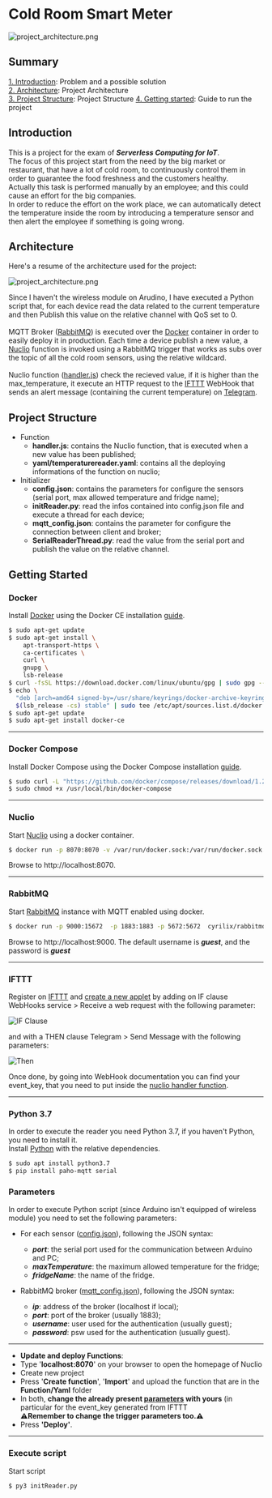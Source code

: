 # Cold Room Smart Meter 

![project_architecture.png](Images/arduino.jpg)

## Summary

[1. Introduction](#Introduction): Problem and a possible solution<br>
[2. Architecture](#Architecture): Project Architecture<br>
[3. Project Structure](#Project-Structure): Project Structure
[4. Getting started](#Getting-Started): Guide to run the project

## Introduction

This is a project for the exam of ***Serverless Computing for IoT***.<br>
The focus of this project start from the need by the big market or restaurant, that have a lot of cold room, to continuously control them in order to guarantee the food freshness and the customers healthy.<br>
Actually this task is performed manually by an employee; and this could cause an effort for the big companies.<br>In order to reduce the effort on the work place, we can automatically detect the temperature inside the room by introducing a temperature sensor and then alert the employee if something is going wrong.

## Architecture
Here's a resume of the architecture used for the project:

![project_architecture.png](Images/project_architecture.png)

Since I haven't the wireless module on Arudino, I have executed a Python script that, for each device read the data related to the current temperature and then Publish this value on the relative channel with QoS set to 0.<br><br>
MQTT Broker ([RabbitMQ](https://www.rabbitmq.com/)) is executed over the [Docker](https://www.docker.com/) container in order to easily deploy it in production. Each time a device publish a new value, a [Nuclio](https://nuclio.io/) function is invoked using a RabbitMQ trigger that works as subs over the topic of all the cold room sensors, using the relative wildcard.<br><br>
Nuclio function ([handler.js](Function/handler.js)) check the recieved value, if it is higher than the max_temperature, it execute an HTTP request to the [IFTTT](https://ifttt.com) WebHook that sends an alert message (containing the current temperature) on [Telegram](https://telegram.org/).

## Project Structure
- Function
  - **handler.js**: contains the Nuclio function, that is executed when a new value has been published;
  - **yaml/temperaturereader.yaml**: contains all the deploying informations of the function on nuclio;
- Initializer
  - **config.json**: contains the parameters for configure the sensors (serial port, max allowed temperature and fridge name);
  - **initReader.py**:  read the infos contained into config.json file and execute a thread for each device;
  - **mqtt_config.json**: contains the parameter for configure the connection between client and broker;
  - **SerialReaderThread.py**: read the value from the serial port and publish the value on the relative channel.
  
## Getting Started

### Docker
Install [Docker](https://www.docker.com) using the Docker CE installation [guide](https://docs.docker.com/install/linux/docker-ce/ubuntu/#extra-steps-for-aufs).

```sh
$ sudo apt-get update
$ sudo apt-get install \
    apt-transport-https \
    ca-certificates \
    curl \
    gnupg \
    lsb-release
$ curl -fsSL https://download.docker.com/linux/ubuntu/gpg | sudo gpg --dearmor -o /usr/share/keyrings/docker-archive-keyring.gpg
$ echo \
  "deb [arch=amd64 signed-by=/usr/share/keyrings/docker-archive-keyring.gpg] https://download.docker.com/linux/ubuntu \
  $(lsb_release -cs) stable" | sudo tee /etc/apt/sources.list.d/docker.list > /dev/null
$ sudo apt-get update
$ sudo apt-get install docker-ce
```

------------------------------------------------------------------------------------------------------------------------------

### Docker Compose

Install Docker Compose using the Docker Compose installation [guide](https://docs.docker.com/compose/install/#install-compose).

```sh
$ sudo curl -L "https://github.com/docker/compose/releases/download/1.22.0/docker-compose-$(uname -s)-$(uname -m)" -o /usr/local/bin/docker-compose
$ sudo chmod +x /usr/local/bin/docker-compose
```

----------------------------------------------------------------------------------------------------------------------------


### Nuclio 
Start [Nuclio](https://github.com/nuclio/nuclio) using a docker container.

```sh
$ docker run -p 8070:8070 -v /var/run/docker.sock:/var/run/docker.sock -v /tmp:/tmp nuclio/dashboard:stable-amd64
```

Browse to http://localhost:8070.

----------------------------------------------------------------------------------------------------------------------------

### RabbitMQ 

Start [RabbitMQ](https://www.rabbitmq.com) instance with MQTT enabled using docker.

```sh
$ docker run -p 9000:15672  -p 1883:1883 -p 5672:5672  cyrilix/rabbitmq-mqtt 
```

Browse to http://localhost:9000. The default username is ***guest***, and the password is ***guest***

------------------------------------------------------------------------------------------------------------------------------
### IFTTT
Register on [IFTTT](https://ifttt.com) and [create a new applet](https://ifttt.com/create) by adding on IF clause WebHooks service > Receive a web request with the following parameter:

![IF Clause](Images/if.png)

and with a THEN clause Telegram > Send Message with the following parameters:

![Then](Images/then.PNG)

Once done, by going into WebHook documentation you can find your event_key, that you need to put inside the [nuclio handler function](Function/handler.js).

------------------------------------------------------------------------------------------------------------------------------
### Python 3.7
In order to execute the reader you need Python 3.7, if you haven't Python, you need to install it. <br>
Install [Python](https://www.python.org/) with the relative dependencies.

```sh
$ sudo apt install python3.7
$ pip install paho-mqtt serial
```
### Parameters
In order to execute Python script (since Arduino isn't equipped of wireless module) you need to set the following parameters:
- For each sensor ([config.json](Initializer/config.json)), following the JSON syntax:
  - ***port***: the serial port used for the communication between Arduino and PC;
  - ***maxTemperature***: the maximum allowed temperature for the fridge;
  - ***fridgeName***: the name of the fridge.
  
- RabbitMQ broker ([mqtt_config.json](Initializer/mqtt_config.json)), following the JSON syntax:
  - ***ip***: address of the broker (localhost if local);
  - ***port***: port of the broker (usually 1883);
  - ***username***: user used for the authentication (usually guest);    
  - ***password***: psw used for the authentication (usually guest).

------------------------------------------------------------------------------------------------------------------------------

- **Update and deploy Functions**:
- Type '**localhost:8070**' on your browser to open the homepage of Nuclio
- Create new project
- Press '**Create function**', '**Import**' and upload the function that are in the **Function/Yaml** folder
- In both, **change the already present [parameters](#parameters) with yours** (in particular for the event_key generated from IFTTT\
**⚠️Remember to change the trigger parameters too.⚠️**
- Press **'Deploy'**.


------------------------------------------------------------------------------------------------------------------------------
### Execute script
Start script
```sh
$ py3 initReader.py
```